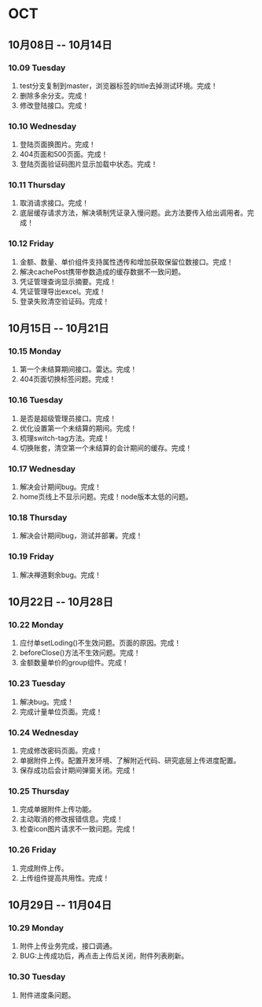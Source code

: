 # OCT

## 10月08日 -- 10月14日

### 10.09 Tuesday
1. test分支复制到master，浏览器标签的title去掉测试环境。完成！
2. 删除多余分支。完成！
3. 修改登陆接口。完成！

### 10.10 Wednesday
1. 登陆页面换图片。完成！
2. 404页面和500页面。完成！
3. 登陆页面验证码图片显示加载中状态。完成！

### 10.11 Thursday
1. 取消请求接口。完成！
2. 底层缓存请求方法，解决填制凭证录入慢问题。此方法要传入给出调用者。完成！

### 10.12 Friday
1. 金额、数量、单价组件支持属性透传和增加获取保留位数接口。完成！
2. 解决cachePost携带参数造成的缓存数据不一致问题。
3. 凭证管理查询显示摘要。完成！
4. 凭证管理导出excel。完成！
5. 登录失败清空验证码。完成！

## 10月15日 -- 10月21日

### 10.15 Monday
1. 第一个未结算期间接口。雷达。完成！
2. 404页面切换标签问题。完成！

### 10.16 Tuesday
1. 是否是超级管理员接口。完成！
2. 优化设置第一个未结算的期间。完成！
3. 梳理switch-tag方法。完成！
4. 切换账套，清空第一个未结算的会计期间的缓存。完成！

### 10.17 Wednesday
1. 解决会计期间bug。完成！
2. home页线上不显示问题。完成！node版本太低的问题。

### 10.18 Thursday
1. 解决会计期间bug，测试并部署。完成！

### 10.19 Friday
1. 解决禅道剩余bug。完成！

## 10月22日 -- 10月28日

### 10.22 Monday
1. 应付单setLoding()不生效问题。页面的原因。完成！
2. beforeClose()方法不生效问题。完成！
3. 金额数量单价的group组件。完成！

### 10.23 Tuesday
1. 解决bug。完成！
2. 完成计量单位页面。完成！

### 10.24 Wednesday
1. 完成修改密码页面。完成！
2. 单据附件上传。配置开发环境、了解附近代码、研究底层上传进度配置。
3. 保存成功后会计期间弹窗关闭。完成！

### 10.25 Thursday
1. 完成单据附件上传功能。
2. 主动取消的修改报错信息。完成！
3. 检查icon图片请求不一致问题。完成！

### 10.26 Friday
1. 完成附件上传。
2. 上传组件提高共用性。完成！


## 10月29日 -- 11月04日

### 10.29 Monday
1. 附件上传业务完成，接口调通。
2. BUG:上传成功后，再点击上传后关闭，附件列表刷新。

### 10.30 Tuesday
1. 附件进度条问题。